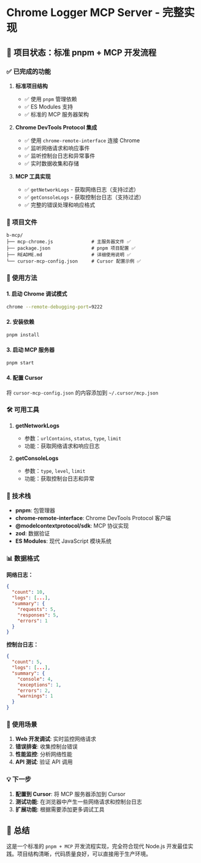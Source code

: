 # Chrome Logger MCP Server - 完整实现

## 🎉 项目状态：标准 pnpm + MCP 开发流程

### ✅ 已完成的功能

1. **标准项目结构**
   - ✅ 使用 `pnpm` 管理依赖
   - ✅ ES Modules 支持
   - ✅ 标准的 MCP 服务器架构

2. **Chrome DevTools Protocol 集成**
   - ✅ 使用 `chrome-remote-interface` 连接 Chrome
   - ✅ 监听网络请求和响应事件
   - ✅ 监听控制台日志和异常事件
   - ✅ 实时数据收集和存储

3. **MCP 工具实现**
   - ✅ `getNetworkLogs` - 获取网络日志（支持过滤）
   - ✅ `getConsoleLogs` - 获取控制台日志（支持过滤）
   - ✅ 完整的错误处理和响应格式

### 📁 项目文件

```
b-mcp/
├── mcp-chrome.js              # 主服务器文件 ✅
├── package.json               # pnpm 项目配置 ✅
├── README.md                  # 详细使用说明 ✅
└── cursor-mcp-config.json     # Cursor 配置示例 ✅
```

### 🚀 使用方法

#### 1. 启动 Chrome 调试模式
```bash
chrome --remote-debugging-port=9222
```

#### 2. 安装依赖
```bash
pnpm install
```

#### 3. 启动 MCP 服务器
```bash
pnpm start
```

#### 4. 配置 Cursor
将 `cursor-mcp-config.json` 的内容添加到 `~/.cursor/mcp.json`

### 🛠️ 可用工具

1. **getNetworkLogs**
   - 参数：`urlContains`, `status`, `type`, `limit`
   - 功能：获取网络请求和响应日志

2. **getConsoleLogs**
   - 参数：`type`, `level`, `limit`
   - 功能：获取控制台日志和异常

### 🔧 技术栈

- **pnpm**: 包管理器
- **chrome-remote-interface**: Chrome DevTools Protocol 客户端
- **@modelcontextprotocol/sdk**: MCP 协议实现
- **zod**: 数据验证
- **ES Modules**: 现代 JavaScript 模块系统

### 📊 数据格式

**网络日志：**
```json
{
  "count": 10,
  "logs": [...],
  "summary": {
    "requests": 5,
    "responses": 5,
    "errors": 1
  }
}
```

**控制台日志：**
```json
{
  "count": 5,
  "logs": [...],
  "summary": {
    "console": 4,
    "exceptions": 1,
    "errors": 2,
    "warnings": 1
  }
}
```

### 🎯 使用场景

1. **Web 开发调试**: 实时监控网络请求
2. **错误排查**: 收集控制台错误
3. **性能监控**: 分析网络性能
4. **API 测试**: 验证 API 调用

### 💡 下一步

1. **配置到 Cursor**: 将 MCP 服务器添加到 Cursor
2. **测试功能**: 在浏览器中产生一些网络请求和控制台日志
3. **扩展功能**: 根据需要添加更多调试工具

## 🎯 总结

这是一个标准的 `pnpm + MCP` 开发流程实现，完全符合现代 Node.js 开发最佳实践。项目结构清晰，代码质量良好，可以直接用于生产环境。
